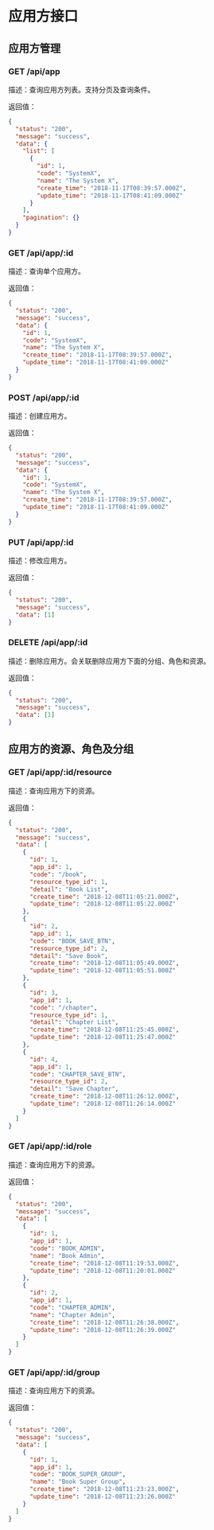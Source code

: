 # 应用方接口

## 应用方管理

### GET /api/app

描述：查询应用方列表。支持分页及查询条件。

返回值：

```json
{
  "status": "200",
  "message": "success",
  "data": {
    "list": [
      {
        "id": 1,
        "code": "SystemX",
        "name": "The System X",
        "create_time": "2018-11-17T08:39:57.000Z",
        "update_time": "2018-11-17T08:41:09.000Z"
      }
    ],
    "pagination": {}
  }
}
```

### GET /api/app/:id

描述：查询单个应用方。

返回值：

```json
{
  "status": "200",
  "message": "success",
  "data": {
    "id": 1,
    "code": "SystemX",
    "name": "The System X",
    "create_time": "2018-11-17T08:39:57.000Z",
    "update_time": "2018-11-17T08:41:09.000Z"
  }
}
```

### POST /api/app/:id

描述：创建应用方。

返回值：

```json
{
  "status": "200",
  "message": "success",
  "data": {
    "id": 1,
    "code": "SystemX",
    "name": "The System X",
    "create_time": "2018-11-17T08:39:57.000Z",
    "update_time": "2018-11-17T08:41:09.000Z"
  }
}
```

### PUT /api/app/:id

描述：修改应用方。

返回值：

```json
{
  "status": "200",
  "message": "success",
  "data": [1]
}
```

### DELETE /api/app/:id

描述：删除应用方。会关联删除应用方下面的分组、角色和资源。

返回值：

```json
{
  "status": "200",
  "message": "success",
  "data": [1]
}
```

## 应用方的资源、角色及分组

### GET /api/app/:id/resource

描述：查询应用方下的资源。

返回值：

```json
{
  "status": "200",
  "message": "success",
  "data": [
    {
      "id": 1,
      "app_id": 1,
      "code": "/book",
      "resource_type_id": 1,
      "detail": "Book List",
      "create_time": "2018-12-08T11:05:21.000Z",
      "update_time": "2018-12-08T11:05:22.000Z"
    },
    {
      "id": 2,
      "app_id": 1,
      "code": "BOOK_SAVE_BTN",
      "resource_type_id": 2,
      "detail": "Save Book",
      "create_time": "2018-12-08T11:05:49.000Z",
      "update_time": "2018-12-08T11:05:51.000Z"
    },
    {
      "id": 3,
      "app_id": 1,
      "code": "/chapter",
      "resource_type_id": 1,
      "detail": "Chapter List",
      "create_time": "2018-12-08T11:25:45.000Z",
      "update_time": "2018-12-08T11:25:47.000Z"
    },
    {
      "id": 4,
      "app_id": 1,
      "code": "CHAPTER_SAVE_BTN",
      "resource_type_id": 2,
      "detail": "Save Chapter",
      "create_time": "2018-12-08T11:26:12.000Z",
      "update_time": "2018-12-08T11:26:14.000Z"
    }
  ]
}
```

### GET /api/app/:id/role

描述：查询应用方下的资源。

返回值：

```json
{
  "status": "200",
  "message": "success",
  "data": [
    {
      "id": 1,
      "app_id": 1,
      "code": "BOOK_ADMIN",
      "name": "Book Admin",
      "create_time": "2018-12-08T11:19:53.000Z",
      "update_time": "2018-12-08T11:20:01.000Z"
    },
    {
      "id": 2,
      "app_id": 1,
      "code": "CHAPTER_ADMIN",
      "name": "Chapter Admin",
      "create_time": "2018-12-08T11:26:38.000Z",
      "update_time": "2018-12-08T11:26:39.000Z"
    }
  ]
}
```

### GET /api/app/:id/group

描述：查询应用方下的资源。

返回值：

```json
{
  "status": "200",
  "message": "success",
  "data": [
    {
      "id": 1,
      "app_id": 1,
      "code": "BOOK_SUPER_GROUP",
      "name": "Book Super Group",
      "create_time": "2018-12-08T11:23:23.000Z",
      "update_time": "2018-12-08T11:23:26.000Z"
    }
  ]
}
```

